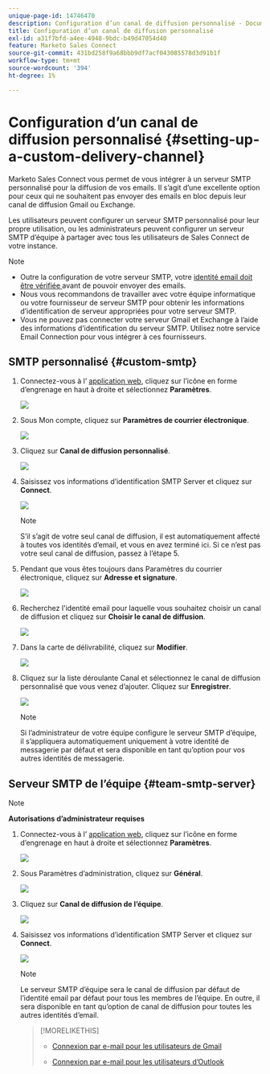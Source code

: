 ```yaml
---
unique-page-id: 14746470
description: Configuration d’un canal de diffusion personnalisé - Documents Marketo - Documentation du produit
title: Configuration d’un canal de diffusion personnalisé
exl-id: a31f7bfd-a4ee-4948-9bdc-b49d47054d40
feature: Marketo Sales Connect
source-git-commit: 431bd258f9a68bbb9df7acf043085578d3d91b1f
workflow-type: tm+mt
source-wordcount: '394'
ht-degree: 1%

---
```


# Configuration d’un canal de diffusion personnalisé {#setting-up-a-custom-delivery-channel}

Marketo Sales Connect vous permet de vous intégrer à un serveur SMTP personnalisé pour la diffusion de vos emails. Il s’agit d’une excellente option pour ceux qui ne souhaitent pas envoyer des emails en bloc depuis leur canal de diffusion Gmail ou Exchange.

Les utilisateurs peuvent configurer un serveur SMTP personnalisé pour leur propre utilisation, ou les administrateurs peuvent configurer un serveur SMTP d’équipe à partager avec tous les utilisateurs de Sales Connect de votre instance.

>[!NOTE]
>
>* Outre la configuration de votre serveur SMTP, votre [ identité email doit être vérifiée ](/help/marketo/product-docs/marketo-sales-connect/getting-started/email-settings/verify-your-email.md) avant de pouvoir envoyer des emails.
>* Nous vous recommandons de travailler avec votre équipe informatique ou votre fournisseur de serveur SMTP pour obtenir les informations d’identification de serveur appropriées pour votre serveur SMTP.
>* Vous ne pouvez pas connecter votre serveur Gmail et Exchange à l’aide des informations d’identification du serveur SMTP. Utilisez notre service Email Connection pour vous intégrer à ces fournisseurs.

## SMTP personnalisé {#custom-smtp}

1. Connectez-vous à l’ [application web](https://toutapp.com/login), cliquez sur l’icône en forme d’engrenage en haut à droite et sélectionnez **Paramètres**.

   ![](assets/setting-up-a-custom-delivery-channel-1.png)

1. Sous Mon compte, cliquez sur **Paramètres de courrier électronique**.

   ![](assets/setting-up-a-custom-delivery-channel-2.png)

1. Cliquez sur **Canal de diffusion personnalisé**.

   ![](assets/setting-up-a-custom-delivery-channel-3.png)

1. Saisissez vos informations d’identification SMTP Server et cliquez sur **Connect**.

   ![](assets/setting-up-a-custom-delivery-channel-4.png)

   >[!NOTE]
   >
   >S’il s’agit de votre seul canal de diffusion, il est automatiquement affecté à toutes vos identités d’email, et vous en avez terminé ici. Si ce n’est pas votre seul canal de diffusion, passez à l’étape 5.

1. Pendant que vous êtes toujours dans Paramètres du courrier électronique, cliquez sur **Adresse et signature**.

   ![](assets/setting-up-a-custom-delivery-channel-5.png)

1. Recherchez l&#39;identité email pour laquelle vous souhaitez choisir un canal de diffusion et cliquez sur **Choisir le canal de diffusion**.

   ![](assets/setting-up-a-custom-delivery-channel-6.png)

1. Dans la carte de délivrabilité, cliquez sur **Modifier**.

   ![](assets/setting-up-a-custom-delivery-channel-7.png)

1. Cliquez sur la liste déroulante Canal et sélectionnez le canal de diffusion personnalisé que vous venez d’ajouter. Cliquez sur **Enregistrer**.

   ![](assets/setting-up-a-custom-delivery-channel-8.png)

   >[!NOTE]
   >
   >Si l’administrateur de votre équipe configure le serveur SMTP d’équipe, il s’appliquera automatiquement uniquement à votre identité de messagerie par défaut et sera disponible en tant qu’option pour vos autres identités de messagerie.

## Serveur SMTP de l’équipe {#team-smtp-server}

>[!NOTE]
>
>**Autorisations d’administrateur requises**

1. Connectez-vous à l’ [application web](https://toutapp.com/login), cliquez sur l’icône en forme d’engrenage en haut à droite et sélectionnez **Paramètres**.

   ![](assets/setting-up-a-custom-delivery-channel-9.png)

1. Sous Paramètres d’administration, cliquez sur **Général**.

   ![](assets/setting-up-a-custom-delivery-channel-10.png)

1. Cliquez sur **Canal de diffusion de l’équipe**.

   ![](assets/setting-up-a-custom-delivery-channel-11.png)

1. Saisissez vos informations d’identification SMTP Server et cliquez sur **Connect**.

   ![](assets/setting-up-a-custom-delivery-channel-12.png)

   >[!NOTE]
   >
   >Le serveur SMTP d’équipe sera le canal de diffusion par défaut de l’identité email par défaut pour tous les membres de l’équipe. En outre, il sera disponible en tant qu’option de canal de diffusion pour toutes les autres identités d’email.

   >[!MORELIKETHIS]
   >
   >* [Connexion par e-mail pour les utilisateurs de Gmail](/help/marketo/product-docs/marketo-sales-connect/email-plugins/gmail/email-connection-for-gmail-users.md)
   >
   >* [Connexion par e-mail pour les utilisateurs d’Outlook](/help/marketo/product-docs/marketo-sales-connect/email-plugins/msc-for-outlook/email-connection-for-outlook-users.md)
